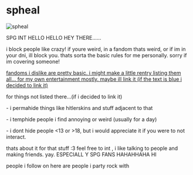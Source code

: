 # spheal
![spheal](https://github.com/user-attachments/assets/16527c68-4a5a-4284-a06c-68d2f031136d)
 <p> SPG INT HELLO HELLO HEY THERE......</p>
<p> i block people like crazy! if youre weird, in a fandom thats weird, or if im in your dni, ill block you. thats sorta the basic rules for me personally. sorry if im covering someone!</p>
<a href="[url](https://rentry.co/pretendthisisasupergoodurlwowamazingwoah)">fandoms i dislike are pretty basic. i might make a little rentry listing them all... for my own entertainment mostly. maybe ill link it (if the text is blue i decided to link it)</a>
<p>for things not listed there...(if i decided to link it)</p>
<p> - i permahide things like hitlerskins and stuff adjacent to that</p>
<p> - i temphide people i find annoying or weird (usually for a day) </p>
<p> - i dont hide people <13 or >18, but i would appreciate it if you were to not interact. </p>
<p> thats about it for that stuff :3 feel free to int , i like talking to people and making friends. yay. ESPECIALL Y SPG FANS HAHAHHAHA HI </p>
<p> people i follow on here are people i party rock with</p>
